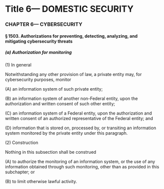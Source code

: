 
# Title 6— DOMESTIC SECURITY
### CHAPTER 6— CYBERSECURITY
#### § 1503. Authorizations for preventing, detecting, analyzing, and mitigating cybersecurity threats
##### (a) Authorization for monitoring

(1) In general

Notwithstanding any other provision of law, a private entity may, for cybersecurity purposes, monitor

(A) an information system of such private entity;

(B) an information system of another non-Federal entity, upon the authorization and written consent of such other entity;

(C) an information system of a Federal entity, upon the authorization and written consent of an authorized representative of the Federal entity; and

(D) information that is stored on, processed by, or transiting an information system monitored by the private entity under this paragraph.

(2) Construction

Nothing in this subsection shall be construed

(A) to authorize the monitoring of an information system, or the use of any information obtained through such monitoring, other than as provided in this subchapter; or

(B) to limit otherwise lawful activity.
